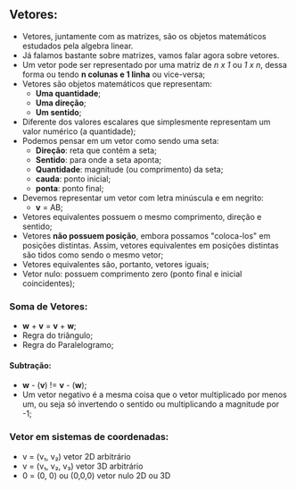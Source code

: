 ## Vetores:
  * Vetores, juntamente com as matrizes, são os objetos matemáticos estudados pela algebra linear.
  * Já falamos bastante sobre matrizes, vamos falar agora sobre vetores.
  * Um vetor pode ser representado por uma matriz de _n x 1_ ou _1 x n_, dessa forma ou tendo __n colunas e 1 linha__ ou vice-versa;
  * Vetores são objetos matemáticos que representam:
    * __Uma quantidade__;
    * __Uma direção__;
    * __Um sentido__;
  * Diferente dos valores escalares que simplesmente representam um valor numérico (a quantidade);
  * Podemos pensar em um vetor como sendo uma seta:
    * __Direção__: reta que contém a seta;
    * __Sentido__: para onde a seta aponta;
    * __Quantidade__: magnitude (ou comprimento) da seta;
    * __cauda__: ponto inicial;
    * __ponta__: ponto final;
  * Devemos representar um vetor com letra minúscula e em negrito:
    * __v__ = AB;
  * Vetores equivalentes possuem o mesmo comprimento, direção e sentido;
  * Vetores __não possuem posição__, embora possamos "coloca-los" em posições distintas. Assim, vetores equivalentes em posições distintas são tidos como sendo o mesmo vetor;
  * Vetores equivalentes são, portanto, vetores iguais;
  * Vetor nulo: possuem comprimento zero (ponto final e inicial coincidentes);
### Soma de Vetores:
  * __w__ + __v__ = __v__ + __w__;
  * Regra do triângulo;
  * Regra do Paralelogramo;
#### Subtração:
  * __w__ - (__v__) != __v__ - (__w__);
  * Um vetor negativo é a mesma coisa que o vetor multiplicado por menos um, ou seja só invertendo o sentido ou multiplicando a magnitude por -1;
### Vetor em sistemas de coordenadas:
  * v = (v₁, v₂)                 vetor 2D arbitrário
  * v = (v₁, v₂, v₃)             vetor 3D arbitrário
  * 0 = (0, 0) ou (0,0,0)        vetor nulo 2D ou 3D
